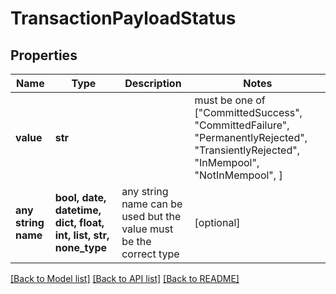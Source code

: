 # TransactionPayloadStatus


## Properties
Name | Type | Description | Notes
------------ | ------------- | ------------- | -------------
**value** | **str** |  |  must be one of ["CommittedSuccess", "CommittedFailure", "PermanentlyRejected", "TransientlyRejected", "InMempool", "NotInMempool", ]
**any string name** | **bool, date, datetime, dict, float, int, list, str, none_type** | any string name can be used but the value must be the correct type | [optional]

[[Back to Model list]](../README.md#documentation-for-models) [[Back to API list]](../README.md#documentation-for-api-endpoints) [[Back to README]](../README.md)


